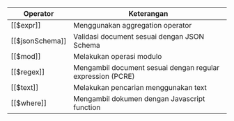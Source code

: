 | Operator | Keterangan |
| --- | ------ |
| [[$expr]] | Menggunakan aggregation operator |
| [[$jsonSchema]] | Validasi document sesuai dengan JSON Schema |
| [[$mod]] | Melakukan operasi modulo |
| [[$regex]] | Mengambil document sesuai dengan regular expression (PCRE) |
| [[$text]] | Melakukan pencarian menggunakan text |
| [[$where]] | Mengambil dokumen dengan Javascript function |

